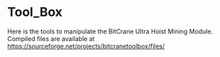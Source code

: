 # Tool_Box
Here is the tools to manipulate the BitCrane Ultra Hoist Mining Module.
Compiled files are available at 
https://sourceforge.net/projects/bitcranetoolbox/files/

